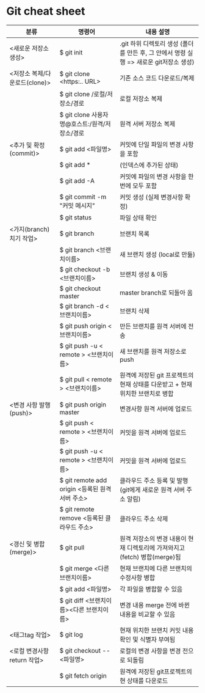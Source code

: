 # Git cheat sheet

|분류|명령어|내용 설명|
|---------|--------|------------------|
|<새로운 저장소 생성>|$ git init|.git 하위 디렉토리 생성 (폴더를 만든 후, 그 안에서 명령 실행 => 새로운 git저장소 생성)|
|<저장소 복제/다운로드(clone)>|	$ git clone <https:.. URL>|	기존 소스 코드 다운로드/복제
||$ git clone /로컬/저장소/경로|	로컬 저장소 복제
||$ git clone 사용자명@호스트:/원격/저장소/경로|	원격 서버 저장소 복제
|<추가 및 확정(commit)>|	$ git add <파일명>|커밋에 단일 파일의 변경 사항을 포함
|| $ git add *	|(인덱스에 추가된 상태)
||$ git add -A	|커밋에 파일의 변경 사항을 한번에 모두 포함
||$ git commit -m "커밋 메시지"	|커밋 생성 (실제 변경사항 확정)
||$ git status	|파일 상태 확인
|<가지(branch)치기 작업>|	$ git branch|	브랜치 목록
||$ git branch <브랜치이름>	|새 브랜치 생성 (local로 만듦)
||$ git checkout -b <브랜치이름>|	브랜치 생성 & 이동
||$ git checkout master	|master branch로 되돌아 옴
||$ git branch -d <브랜치이름>|	브랜치 삭제
||$ git push origin <브랜치이름>|	만든 브랜치를 원격 서버에 전송
||$ git push -u < remote > <브랜치이름>|	새 브랜치를 원격 저장소로 push
||$ git pull < remote > <브랜치이름>|	원격에 저장된 git 프로젝트의 현재 상태를 다운받고 + 현재 위치한 브랜치로 병합
|<변경 사항 발행(push)>|	$ git push origin master |	변경사항 원격 서버에 업로드
||$ git push < remote > <브랜치이름>|	커밋을 원격 서버에 업로드
||$ git push -u < remote > <브랜치이름>|	커밋을 원격 서버에 업로드
||$ git remote add origin <등록된 원격 서버 주소>|	클라우드 주소 등록 및 발행 (git에게 새로운 원격 서버 주소 알림)
||$ git remote remove <등록된 클라우드 주소>|	클라우드 주소 삭제
|<갱신 및 병합(merge)>|	$ git pull|	원격 저장소의 변경 내용이 현재 디렉토리에 가져와지고(fetch) 병합(merge)됨
||$ git merge <다른 브랜치이름>|	현재 브랜치에 다른 브랜치의 수정사항 병합
||$ git add <파일명>|	각 파일을 병합할 수 있음
||$ git diff <브랜치이름><다른 브랜치이름>|	변경 내용 merge 전에 바뀐 내용을 비교할 수 있음
|<태그tag 작업>|	$ git log|	현재 위치한 브랜치 커밋 내용 확인 및 식별자 부여됨
|<로컬 변경사항 return 작업>|	$ git checkout -- <파일명>|	로컬의 변경 사항을 변경 전으로 되돌림
||$ git fetch origin|	원격에 저장된 git프로젝트의 현 상태를 다운로드